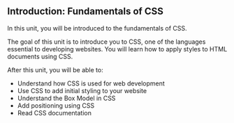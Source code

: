 ## Introduction: Fundamentals of CSS

In this unit, you will be introduced to the fundamentals of CSS.

The goal of this unit is to introduce you to CSS, one of the languages essential to developing websites. You will learn how to apply styles to HTML documents using CSS.

After this unit, you will be able to:

- Understand how CSS is used for web development
- Use CSS to add initial styling to your website
- Understand the Box Model in CSS
- Add positioning using CSS
- Read CSS documentation
